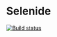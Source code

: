 # Selenide
[![Build status](https://ci.appveyor.com/api/projects/status/sts7p20xwxkvocyy/branch/master?svg=true)](https://ci.appveyor.com/project/TestDiana/selenide/branch/master)
